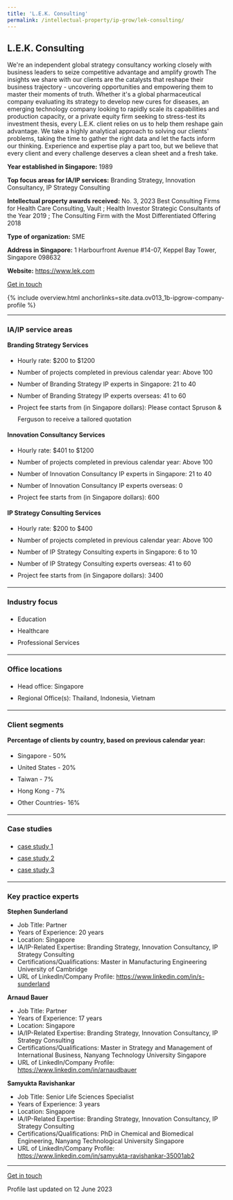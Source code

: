 ```yaml
---
title: 'L.E.K. Consulting'
permalink: /intellectual-property/ip-grow/lek-consulting/
---
```


## L.E.K. Consulting

We're an independent global strategy consultancy working closely with business leaders to seize competitive advantage and amplify growth
The insights we share with our clients are the catalysts that reshape their business trajectory - uncovering opportunities and empowering them to master their moments of truth.
Whether it's a global pharmaceutical company evaluating its strategy to develop new cures for diseases, an emerging technology company looking to rapidly scale its capabilities and production capacity, or a private equity firm seeking to stress-test its investment thesis, every L.E.K. client relies on us to help them reshape gain advantage.
We take a highly analytical approach to solving our clients' problems, taking the time to gather the right data and let the facts inform our thinking. Experience and expertise play a part too, but we believe that every client and every challenge deserves a clean sheet and a fresh take.

<b>Year established in Singapore:</b> 1989

<b>Top focus areas for IA/IP services:</b> Branding Strategy, Innovation Consultancy, IP Strategy Consulting

<b>Intellectual property awards received:</b> No. 3, 2023 Best Consulting Firms for Health Care Consulting, Vault ; Health Investor Strategic Consultants of the Year 2019 ; The Consulting Firm with the Most Differentiated Offering 2018

<b>Type of organization:</b> SME

<b>Address in Singapore:</b> 1 Harbourfront Avenue #14-07, Keppel Bay Tower, Singapore 098632

<b>Website:</b> <a href='https://www.lek.com'>https://www.lek.com</a>

<a class='btn' href='https://form.gov.sg/645d80cdf8f6650012eccda2' target='_blank' rel='noopener'>Get in touch</a>

{% include overview.html anchorlinks=site.data.ov013_1b-ipgrow-company-profile %}

---
<a name='ip-related-service-areas'></a>
### IA/IP service areas

**Branding Strategy Services**

<ul>
<li style='line-height: 27px; margin: 0px 0px !important'>Hourly rate:  $200 to $1200</li>
<li style='line-height: 27px; margin: 0px 0px !important'>Number of projects completed in previous calendar year: Above 100</li>
<li style='line-height: 27px; margin: 0px 0px !important'>Number of Branding Strategy IP experts in Singapore: 21 to 40</li>
<li style='line-height: 27px; margin: 0px 0px !important'>Number of Branding Strategy IP experts overseas: 41 to 60</li>
<li style='line-height: 27px; margin: 0px 0px !important'>Project fee starts from (in Singapore dollars):  Please contact Spruson & Ferguson to receive a tailored quotation</li>
</ul>

**Innovation Consultancy Services**

<ul>
<li style='line-height: 27px; margin: 0px 0px !important'>Hourly rate:  $401 to $1200</li>
<li style='line-height: 27px; margin: 0px 0px !important'>Number of projects completed in previous calendar year: Above 100</li>
<li style='line-height: 27px; margin: 0px 0px !important'>Number of Innovation Consultancy IP experts in Singapore: 21 to 40</li>
<li style='line-height: 27px; margin: 0px 0px !important'>Number of Innovation Consultancy IP experts overseas: 0</li>
<li style='line-height: 27px; margin: 0px 0px !important'>Project fee starts from (in Singapore dollars):  600</li>
</ul>

**IP Strategy Consulting Services**

<ul>
<li style='line-height: 27px; margin: 0px 0px !important'>Hourly rate:  $200 to $400</li>
<li style='line-height: 27px; margin: 0px 0px !important'>Number of projects completed in previous calendar year: Above 100</li>
<li style='line-height: 27px; margin: 0px 0px !important'>Number of IP Strategy Consulting experts in Singapore: 6 to 10</li>
<li style='line-height: 27px; margin: 0px 0px !important'>Number of IP Strategy Consulting experts overseas: 41 to 60</li>
<li style='line-height: 27px; margin: 0px 0px !important'>Project fee starts from (in Singapore dollars):  3400</li>
</ul>

---
<a name='industry-focus'></a>
### Industry focus

<ul><li style='line-height: 27px; margin: 0px 0px !important'> Education</li><li style='line-height: 27px; margin: 0px 0px !important'>Healthcare</li><li style='line-height: 27px; margin: 0px 0px !important'>Professional Services</li></ul>

---
<a name='office-locations'></a>
### Office locations

<ul><li style='line-height: 27px; margin: 0px 0px !important'> Head office: Singapore</li><li style='line-height: 27px; margin: 0px 0px !important'>Regional Office(s): Thailand, Indonesia, Vietnam</li></ul>

---
<a name='client-segments'></a>
### Client segments

**Percentage of clients by country, based on previous calendar year:**

<ul><li style='line-height: 27px; margin: 0px 0px !important'> Singapore - 50%	</li><li style='line-height: 27px; margin: 0px 0px !important'>United States - 20%	</li><li style='line-height: 27px; margin: 0px 0px !important'>Taiwan - 7%	</li><li style='line-height: 27px; margin: 0px 0px !important'>Hong Kong - 7%	</li><li style='line-height: 27px; margin: 0px 0px !important'>Other Countries- 16%</li></ul>

---
<a name='case-studies'></a>
### Case studies

<ul><li style='line-height: 27px; margin: 0px 0px !important'> <a href="https://www.lek.com/insights/cs/best-practise-case-study-diaverums-digital-transformation" target="_blank" rel="noopener">case study 1</a></li><li style='line-height: 27px; margin: 0px 0px !important'><a href="https://www.lek.com/insights/cs/long-term-relationship-helps-sustain-environmental-consultancy" target="_blank" rel="noopener">case study 2</a></li><li style='line-height: 27px; margin: 0px 0px !important'><a href="https://www.lek.com/insights/cs/dtc-nutritional-supplement-brand-enters-mass-retail" target="_blank" rel="noopener">case study 3</a></li></ul>

---
<a name='key-practice-experts'></a>
### Key practice experts

**Stephen Sunderland**

- Job Title: Partner
- Years of Experience: 20 years
- Location: Singapore
- IA/IP-Related Expertise: Branding Strategy, Innovation Consultancy, IP Strategy Consulting
- Certifications/Qualifications: Master in Manufacturing Engineering University of Cambridge
- URL of LinkedIn/Company Profile: <a href="https://www.linkedin.com/in/s-sunderland" target="_blank" rel="noopener">https://www.linkedin.com/in/s-sunderland</a>

**Arnaud Bauer**

- Job Title: Partner
- Years of Experience: 17 years
- Location: Singapore
- IA/IP-Related Expertise: Branding Strategy, Innovation Consultancy, IP Strategy Consulting
- Certifications/Qualifications: Master in Strategy and Management of International Business, Nanyang Technology University Singapore
- URL of LinkedIn/Company Profile: <a href="https://www.linkedin.com/in/arnaudbauer" target="_blank" rel="noopener">https://www.linkedin.com/in/arnaudbauer</a>

**Samyukta Ravishankar**

- Job Title: Senior Life Sciences Specialist
- Years of Experience: 3 years
- Location: Singapore
- IA/IP-Related Expertise: Branding Strategy, Innovation Consultancy, IP Strategy Consulting
- Certifications/Qualifications: PhD in Chemical and Biomedical Engineering, Nanyang Technological University Singapore
- URL of LinkedIn/Company Profile: <a href="https://www.linkedin.com/in/samyukta-ravishankar-35001ab2" target="_blank" rel="noopener">https://www.linkedin.com/in/samyukta-ravishankar-35001ab2</a>

---
<p>
<a class='btn' href='https://form.gov.sg/645d80cdf8f6650012eccda2' target='_blank' rel='noopener'>Get in touch</a>
</p>
Profile last updated on 12 June 2023
